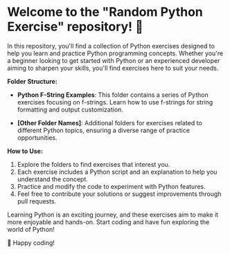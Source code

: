 # Welcome to the "Random Python Exercise" repository! 🐍

In this repository, you'll find a collection of Python exercises designed to help you learn and practice Python programming concepts. Whether you're a beginner looking to get started with Python or an experienced developer aiming to sharpen your skills, you'll find exercises here to suit your needs.

**Folder Structure:**

- **Python F-String Examples**: This folder contains a series of Python exercises focusing on f-strings. Learn how to use f-strings for string formatting and output customization.

- **[Other Folder Names]**: Additional folders for exercises related to different Python topics, ensuring a diverse range of practice opportunities.

**How to Use:**

1. Explore the folders to find exercises that interest you.
2. Each exercise includes a Python script and an explanation to help you understand the concept.
3. Practice and modify the code to experiment with Python features.
4. Feel free to contribute your solutions or suggest improvements through pull requests.

Learning Python is an exciting journey, and these exercises aim to make it more enjoyable and hands-on. Start coding and have fun exploring the world of Python!

🚀 Happy coding!
